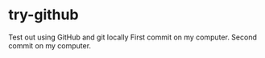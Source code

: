 # try-github
Test out using GitHub and git locally
First commit on my computer.
Second commit on my computer.